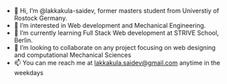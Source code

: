 - 👋 Hi, I’m @lakkakula-saidev, former masters student from Universtiy of Rostock Germany.
- 👀 I’m interested in Web development and Mechanical Engineering. 
- 🌱 I’m currently learning Full Stack Web development at STRIVE School, Berlin.
- 💞️ I’m looking to collaborate on any project focusing on web designing and computational Mechanical Sciences
- 📫 You can me reach me at lakkakula.saidev@gmail.com anytime in the weekdays

<!---
lakkakula-saidev/lakkakula-saidev is a ✨ special ✨ repository because its `README.md` (this file) appears on your GitHub profile.
You can click the Preview link to take a look at your changes.
--->
